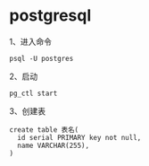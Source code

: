 # postgresql

1、进入命令
```
psql -U postgres
```

2、启动
```
pg_ctl start
```

3、创建表
```
create table 表名(
  id serial PRIMARY key not null,
  name VARCHAR(255),
)
```